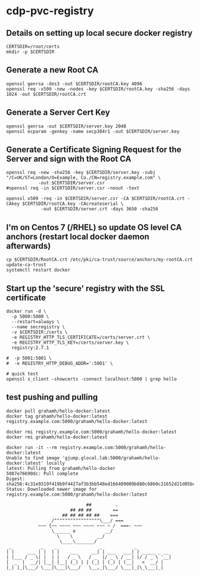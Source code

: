 # cdp-pvc-registry

## Details on setting up local secure docker registry
```
CERTSDIR=/root/certs
mkdir -p $CERTSDIR

```


## Generate a new Root CA
```
openssl genrsa -des3 -out $CERTSDIR/rootCA.key 4096
openssl req -x509 -new -nodes -key $CERTSDIR/rootCA.key -sha256 -days 1024 -out $CERTSDIR/rootCA.crt

```


## Generate a Server Cert Key
```
openssl genrsa -out $CERTSDIR/server.key 2048
openssl ecparam -genkey -name secp384r1 -out $CERTSDIR/server.key

```


## Generate a Certificate Signing Request for the Server and sign with the Root CA
```
openssl req -new -sha256 -key $CERTSDIR/server.key -subj "/C=UK/ST=London/O=Example, Co./CN=registry.example.com" \
            -out $CERTSDIR/server.csr
#openssl req -in $CERTSDIR/server.csr -noout -text

openssl x509 -req -in $CERTSDIR/server.csr -CA $CERTSDIR/rootCA.crt -CAkey $CERTSDIR/rootCA.key -CAcreateserial \
             -out $CERTSDIR/server.crt -days 3650 -sha256

```


## I'm on Centos 7 (/RHEL) so update OS level CA anchors (restart local docker daemon afterwards)
```
cp $CERTSDIR/RootCA.crt /etc/pki/ca-trust/source/anchors/my-rootCA.crt
update-ca-trust
systemctl restart docker

```


## Start up the 'secure' registry with the SSL certificate
```
docker run -d \
  -p 5000:5000 \
  --restart=always \
  --name secregistry \
  -v $CERTSDIR:/certs \
  -e REGISTRY_HTTP_TLS_CERTIFICATE=/certs/server.crt \
  -e REGISTRY_HTTP_TLS_KEY=/certs/server.key \
  registry:2.7.1

#  -p 5001:5001 \
#  -e REGISTRY_HTTP_DEBUG_ADDR=':5001' \

# quick test
openssl s_client -showcerts -connect localhost:5000 | grep hello
```


## test pushing and pulling
```
docker pull grahamh/hello-docker:latest
docker tag grahamh/hello-docker:latest registry.example.com:5000/grahamh/hello-docker:latest

docker rmi registry.example.com:5000/grahamh/hello-docker:latest
docker rmi grahamh/hello-docker:latest

docker run -it --rm registry.example.com:5000/grahamh/hello-docker:latest
Unable to find image 'gjump.glocal.lab:5000/grahamh/hello-docker:latest' locally
latest: Pulling from grahamh/hello-docker
5087e76690dc: Pull complete
Digest: sha256:4c31e9319f419b9f4427af3b3bb548ed166409009b880c6860c21652d21d05bc
Status: Downloaded newer image for registry.example.com:5000/grahamh/hello-docker:latest

                              ##         .
                        ## ## ##        ==
                     ## ## ## ## ##    ===
                 /"""""""""""""""""\___/ ===
            ~~~ {~~ ~~~~ ~~~ ~~~~ ~~~ ~ /  ===- ~~~
                 \______ o           __/
                   \    \         __/
                    \____\_______/
 _           _    _                _            _
| |     ___ | |  | |    ___     __| | ___   ___| | _____ _ __
| |___ / _ \| |  | |   / _ \   / _  |/ _ \ / __| |/ / _ \ '__|
|  _  |  __/| |__| |__| (_) | | (_| | (_) | (__|   <  __/ |
|_| |_|\___/ \___|\___|\___/   \__,_|\___/ \___|_|\_\___|_|

```
